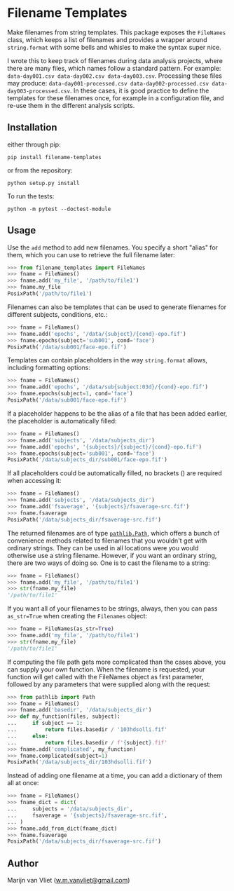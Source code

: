 Filename Templates
==================

Make filenames from string templates.
This package exposes the `FileNames` class, which keeps a list of filenames and provides a wrapper around `string.format` with some bells and whisles to make the syntax super nice.

I wrote this to keep track of filenames during data analysis projects, where there are many files, which names follow a standard pattern. For example: `data-day001.csv data-day002.csv data-day003.csv`. Processing these files may produce: `data-day001-processed.csv data-day002-processed.csv data-day003-processed.csv`. In these cases, it is good practice to define the templates for these filenames once, for example in a configuration file, and re-use them in the different analysis scripts.


Installation
------------
either through pip:

    pip install filename-templates

or from the repository:

    python setup.py install

To run the tests:

    python -m pytest --doctest-module


Usage
-----

Use the `add` method to add new filenames. You specify a short "alias" for
them, which you can use to retrieve the full filename later:

```python
>>> from filename_templates import FileNames
>>> fname = FileNames()
>>> fname.add('my_file', '/path/to/file1')
>>> fname.my_file
PosixPath('/path/to/file1')
```

Filenames can also be templates that can be used to generate
filenames for different subjects, conditions, etc.:

```python
>>> fname = FileNames()
>>> fname.add('epochs', '/data/{subject}/{cond}-epo.fif')
>>> fname.epochs(subject='sub001', cond='face')
PosixPath('/data/sub001/face-epo.fif')
```

Templates can contain placeholders in the way `string.format` allows,
including formatting options:

```python
>>> fname = FileNames()
>>> fname.add('epochs', '/data/sub{subject:03d}/{cond}-epo.fif')
>>> fname.epochs(subject=1, cond='face')
PosixPath('/data/sub001/face-epo.fif')
```

If a placeholder happens to be the alias of a file that has been added earlier,
the placeholder is automatically filled:

```python
>>> fname = FileNames()
>>> fname.add('subjects', '/data/subjects_dir')
>>> fname.add('epochs', '{subjects}/{subject}/{cond}-epo.fif')
>>> fname.epochs(subject='sub001', cond='face')
PosixPath('/data/subjects_dir/sub001/face-epo.fif')
```

If all placeholders could be automatically filled, no brackets () are required
when accessing it:

```python
>>> fname = FileNames()
>>> fname.add('subjects', '/data/subjects_dir')
>>> fname.add('fsaverage', '{subjects}/fsaverage-src.fif')
>>> fname.fsaverage
PosixPath('/data/subjects_dir/fsaverage-src.fif')
```

The returned filenames are of type
[`pathlib.Path`](https://docs.python.org/3/library/pathlib.html), which offers
a bunch of convenience methods related to filenames that you wouldn't get with
ordinary strings. They can be used in all locations were you would otherwise
use a string filename. However, if you want an ordinary string, there are two
ways of doing so. One is to cast the filename to a string:

```python
>>> fname = FileNames()
>>> fname.add('my_file', '/path/to/file1')
>>> str(fname.my_file)
'/path/to/file1'
```

If you want all of your filenames to be strings, always, then you can pass
`as_str=True` when creating the `Filenames` object:

```python
>>> fname = FileNames(as_str=True)
>>> fname.add('my_file', '/path/to/file1')
>>> str(fname.my_file)
'/path/to/file1'
```

If computing the file path gets more complicated than the cases above, you can
supply your own function. When the filename is requested, your function will
get called with the FileNames object as first parameter, followed by any
parameters that were supplied along with the request:

```python
>>> from pathlib import Path
>>> fname = FileNames()
>>> fname.add('basedir', '/data/subjects_dir')
>>> def my_function(files, subject):
...     if subject == 1:
...         return files.basedir / '103hdsolli.fif'
...     else:
...         return files.basedir / f'{subject}.fif'
>>> fname.add('complicated', my_function)
>>> fname.complicated(subject=1)
PosixPath('/data/subjects_dir/103hdsolli.fif')
```

Instead of adding one filename at a time, you can add a dictionary of them all
at once:

```python
>>> fname = FileNames()
>>> fname_dict = dict(
...     subjects = '/data/subjects_dir',
...     fsaverage = '{subjects}/fsaverage-src.fif',
... )
>>> fname.add_from_dict(fname_dict)
>>> fname.fsaverage
PosixPath('/data/subjects_dir/fsaverage-src.fif')
```


Author
------
Marijn van Vliet ([w.m.vanvliet@gmail.com](mailto:w.m.vanvliet@gmail.com))
